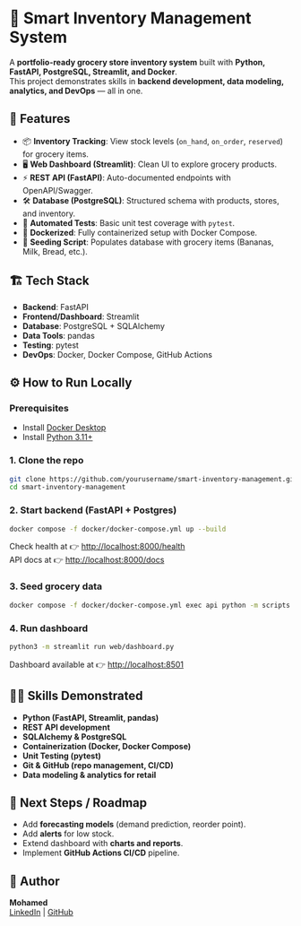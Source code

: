 # 🛒 Smart Inventory Management System

A **portfolio-ready grocery store inventory system** built with **Python, FastAPI, PostgreSQL, Streamlit, and Docker**.  
This project demonstrates skills in **backend development, data modeling, analytics, and DevOps** — all in one.

## 🚀 Features
- 📦 **Inventory Tracking**: View stock levels (`on_hand`, `on_order`, `reserved`) for grocery items.  
- 🖥️ **Web Dashboard (Streamlit)**: Clean UI to explore grocery products.  
- ⚡ **REST API (FastAPI)**: Auto-documented endpoints with OpenAPI/Swagger.  
- 🛠️ **Database (PostgreSQL)**: Structured schema with products, stores, and inventory.  
- 🧪 **Automated Tests**: Basic unit test coverage with `pytest`.  
- 🐳 **Dockerized**: Fully containerized setup with Docker Compose.  
- 🔄 **Seeding Script**: Populates database with grocery items (Bananas, Milk, Bread, etc.).



## 🏗️ Tech Stack
- **Backend**: FastAPI  
- **Frontend/Dashboard**: Streamlit  
- **Database**: PostgreSQL + SQLAlchemy  
- **Data Tools**: pandas  
- **Testing**: pytest  
- **DevOps**: Docker, Docker Compose, GitHub Actions  

## ⚙️ How to Run Locally

### Prerequisites
- Install [Docker Desktop](https://www.docker.com/products/docker-desktop)  
- Install [Python 3.11+](https://www.python.org/downloads/)  

### 1. Clone the repo
```bash
git clone https://github.com/yourusername/smart-inventory-management.git
cd smart-inventory-management
```

### 2. Start backend (FastAPI + Postgres)
```bash
docker compose -f docker/docker-compose.yml up --build
```

Check health at 👉 [http://localhost:8000/health](http://localhost:8000/health)  
API docs at 👉 [http://localhost:8000/docs](http://localhost:8000/docs)

### 3. Seed grocery data
```bash
docker compose -f docker/docker-compose.yml exec api python -m scripts.seed_data
```

### 4. Run dashboard
```bash
python3 -m streamlit run web/dashboard.py
```

Dashboard available at 👉 [http://localhost:8501](http://localhost:8501)

## 🧑‍💻 Skills Demonstrated
- **Python (FastAPI, Streamlit, pandas)**  
- **REST API development**  
- **SQLAlchemy & PostgreSQL**  
- **Containerization (Docker, Docker Compose)**  
- **Unit Testing (pytest)**  
- **Git & GitHub (repo management, CI/CD)**  
- **Data modeling & analytics for retail**  

## 🎯 Next Steps / Roadmap
- Add **forecasting models** (demand prediction, reorder point).  
- Add **alerts** for low stock.  
- Extend dashboard with **charts and reports**.  
- Implement **GitHub Actions CI/CD** pipeline.  

## 👤 Author
**Mohamed**  
[LinkedIn](https://uk.linkedin.com/in/mohamed-ahmed-issa) | [GitHub](https://github.com/missacodes)
